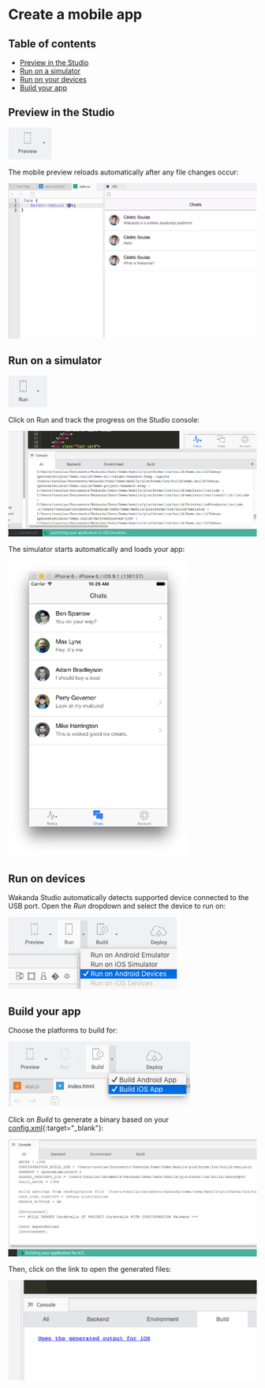 ---
---

# Create a mobile app

## Table of contents

- [Preview in the Studio](#preview-in-the-studio)
- [Run on a simulator](#run-on-a-simulator)
- [Run on your devices](#run-on-devices)
- [Build your app](#build-your-app)

## Preview in the Studio

<img src="img/toolbar-mobile-preview.png" />

The mobile preview reloads automatically after any file changes occur:

<img src="img/mobile-live-reload.gif" />

## Run on a simulator

<img src="img/toolbar-mobile-run.png" />

Click on Run and track the progress on the Studio console:

<img src="img/mobile-simulator-launching.png" />

The simulator starts automatically and loads your app:

<img height="600px;" src="img/mobile-simulator.png" />

## Run on devices

Wakanda Studio automatically detects supported device connected to the USB port.
Open the _Run_ dropdown and select the device to run on:

<img src="img/mobile-run-devices.png" />

## Build your app

Choose the platforms to build for:

<img src="img/mobile-build-dropdown.png" />

Click on _Build_ to generate a binary based on your [config.xml](http://cordova.apache.org/docs/en/latest/config_ref/index.html){:target="_blank"}:

<img src="img/mobile-build-progress.png" />

Then, click on the link to open the generated files:

<img src="img/mobile-build.png" />
